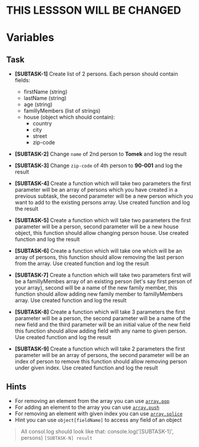 # THIS LESSSON WILL BE CHANGED
# Variables

## Task

- **[SUBTASK-1]** Create list of 2 persons. Each person should contain fields:

  - firstName (string)
  - lastName (string)
  - age (string)
  - famillyMembers (list of strings)
  - house (object which should contain):
    - country
    - city
    - street
    - zip-code

- **[SUBTASK-2]** Change `name` of 2nd person to **Tomek** and log the result
- **[SUBTASK-3]** Change `zip-code` of 4th person to **90-001** and log the result
- **[SUBTASK-4]** Create a function which will take two parameters the first parameter will be an array of persons which you have created in a previous subtask, the second parameter will be a new person which you want to add to the existing persons array. Use created function and log the result
- **[SUBTASK-5]** Create a function which will take two parameters the first parameter will be a person, second parameter will be a new house object, this function should allow changing person house. Use created function and log the result
- **[SUBTASK-6]** Create a function which will take one which will be an array of persons, this function should allow removing the last person from the array. Use created function and log the result
- **[SUBTASK-7]** Create a function which will take two parameters first will be a famillyMembes array of an existing person (let's say first person of your array), second will be a name of the new family member, this function should allow adding new family member to famillyMembers array. Use created function and log the result
- **[SUBTASK-8]** Create a function which will take 3 parameters the first parameter will be a person, the second parameter will be a name of the new field and the third parameter will be an initial value of the new field this function should allow adding field with any name to given person. Use created function and log the result
- **[SUBTASK-9]** Create a function which will take 2 parameters the first parameter will be an array of persons, the second parameter will be an index of person to remove this function should allow removing person under given index. Use created function and log the result

## Hints

- For removing an element from the array you can use [`array.pop`](https://developer.mozilla.org/en-US/docs/Web/JavaScript/Reference/Global_Objects/Array/pop)
- For adding an element to the array you can use [`array.push`](https://developer.mozilla.org/en-US/docs/Web/JavaScript/Reference/Global_Objects/Array/push)
- For removing an element with given index you can use [`array.splice`](https://developer.mozilla.org/en-US/docs/Web/JavaScript/Reference/Global_Objects/Array/splice)
- Hint you can use `object[fieldName]` to access any field of an object

> All consol.log should look like that: console.log('[SUBTASK-1]', persons) `[SUBTASK-N] result`
